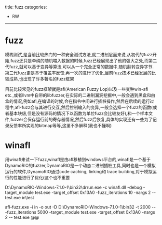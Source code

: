 title: fuzz
categories: 
- RW

---

# fuzz

模糊测试,是当前比较热门的一种安全测试方法,就二进制层面来说,从初代的fuzz开始,fuzz还只是单纯的随机喂入数据的时候,fuzz已经展现出了他的强大之处,而第二代fuzz,就可以基于变异等算法,可以从一个完全正常的数据中,随机翻转变异字节.第三代fuzz更是基于覆盖率反馈,再一次的进行了优化,目前fuzz技术已经发展的比较成熟,也出现了许多著名的fuzz框架

目前比较常见的fuzz框架就是afl(American Fuzzy Lop)以及一些变种win-afl etc.,或者llvm中自带的libfuzzer,在实际的二进制漏洞挖掘中,一般会遇到黑盒和白盒的情况,例如afl,在编译的时候,会在指令中间进行插桩操作,然后在后续的运行过程中,afl-fuzz会与其进行交互,然后控制输入的变异,一般会选择一个fuzz的函数(或者基本块级,但是没有源码的情况下以函数为单位fuzz会比较友好),和一个样本文件,fuzzer会保存运行前的寄存器情况,然后fuzz后恢复,具体的实现还有一些为了记录反馈率所实现的bitmap等等,这里不多解释(我也不懂啊)

# winafl

用winafl来试一下fuzz,winafl是由afl移植到windows平台的,winafl是一个基于DynamoRIO的fuzzer,DynamoRIO是一个动态二进制插桩工具,同时也是一个模拟运行的软件,DynamoRIO通过code caching, linking和 trace building,对于模拟运行的性能进行了优化(这个也不重要

D:\DynamoRIO-Windows-7.1.0-1\bin32\drrun.exe -c winafl.dll -debug -target_module test.exe -target_offset 0x13A0 -fuzz_iterations 10 -nargs 2 -- test.exe in\test

afl-fuzz.exe -i in -o out -D D:\DynamoRIO-Windows-7.1.0-1\bin32 -t 2000 -- -fuzz_iterations 5000 -target_module test.exe -target_offset 0x13A0 -nargs 2 -- test.exe @@